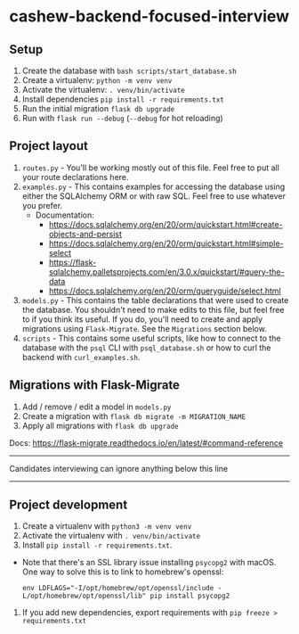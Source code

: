 # cashew-backend-focused-interview

## Setup
1. Create the database with `bash scripts/start_database.sh`
1. Create a virtualenv: `python -m venv venv`
1. Activate the virtualenv: `. venv/bin/activate`
1. Install dependencies `pip install -r requirements.txt`
1. Run the initial migration `flask db upgrade`
1. Run with `flask run --debug` (`--debug` for hot reloading)

## Project layout

1. `routes.py` - You'll be working mostly out of this file. Feel free to put all your route declarations here.
1. `examples.py` - This contains examples for accessing the database using either the SQLAlchemy ORM or with raw SQL. Feel free to use whatever you prefer.
    - Documentation:
        - https://docs.sqlalchemy.org/en/20/orm/quickstart.html#create-objects-and-persist
        - https://docs.sqlalchemy.org/en/20/orm/quickstart.html#simple-select
        - https://flask-sqlalchemy.palletsprojects.com/en/3.0.x/quickstart/#query-the-data
        - https://docs.sqlalchemy.org/en/20/orm/queryguide/select.html
1. `models.py` - This contains the table declarations that were used to create the database. You shouldn't need to make edits to this file, but feel free to if you think its useful. If you do, you'll need to create and apply migrations using `Flask-Migrate`. See the `Migrations` section below.
1. `scripts` - This contains some useful scripts, like how to connect to the database with the `psql` CLI with `psql_database.sh` or how to curl the backend with `curl_examples.sh`.

## Migrations with Flask-Migrate
1. Add / remove / edit a model in `models.py`
1. Create a migration with `flask db migrate -m MIGRATION_NAME`
1. Apply all migrations with `flask db upgrade`

Docs: https://flask-migrate.readthedocs.io/en/latest/#command-reference

------

Candidates interviewing can ignore anything below this line

------

## Project development
1. Create a virtualenv with `python3 -m venv venv`
1. Activate the virtualenv with `. venv/bin/activate`
1. Install `pip install -r requirements.txt`.
- Note that there's an SSL library issue installing `psycopg2` with macOS. One way to solve this is to link to homebrew's openssl:
    ```
    env LDFLAGS="-I/opt/homebrew/opt/openssl/include -L/opt/homebrew/opt/openssl/lib" pip install psycopg2
    ```
1. If you add new dependencies, export requirements with `pip freeze > requirements.txt`